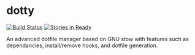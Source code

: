 # dotty
[![Build Status](https://travis-ci.org/Lindenk/dotty.svg?branch=master)](https://travis-ci.org/Lindenk/dotty)
[![Stories in Ready](https://badge.waffle.io/Lindenk/dotty.svg?label=ready&title=Ready)](http://waffle.io/Lindenk/dotty)


An advanced dotfile manager based on GNU stow with features such as dependancies, install/remove hooks, and dotfile generation.
